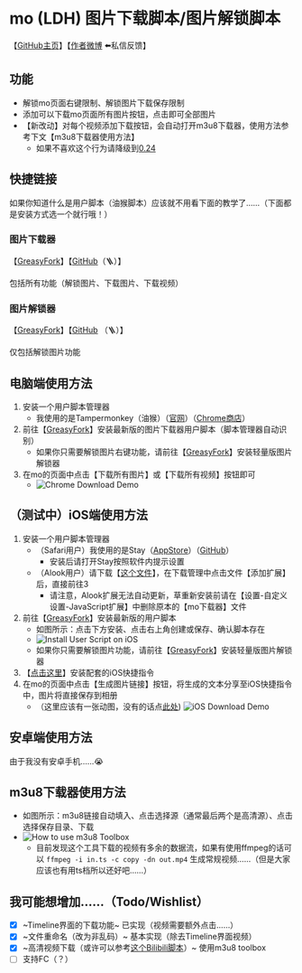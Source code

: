 # mo (LDH) 图片下载脚本/图片解锁脚本

【[GitHub主页](https://github.com/locoda/mo-downloader)】【[作者微博](https://weibo.com/locoda) ⬅️私信反馈】

## 功能

- 解锁mo页面右键限制、解锁图片下载保存限制
- 添加可以下载mo页面所有图片按钮，点击即可全部图片
- 【新改动】对每个视频添加下载按钮，会自动打开m3u8下载器，使用方法参考下文【m3u8下载器使用方法】
  - 如果不喜欢这个行为请降级到[0.24](https://greasyfork.org/scripts/459051?version=1143546)

## 快捷链接

如果你知道什么是用户脚本（油猴脚本）应该就不用看下面的教学了……（下面都是安装方式选一个就行哦！）

### 图片下载器 

【[GreasyFork](https://greasyfork.org/scripts/459051)】【[GitHub](https://github.com/locoda/mo-downloader/raw/main/mo-downloder.user.js)（🪜）】

包括所有功能（解锁图片、下载图片、下载视频）

### 图片解锁器 

【[GreasyFork](https://greasyfork.org/scripts/459052)】【[GitHub](https://github.com/locoda/mo-downloader/raw/main/mo-img-unlock.user.js) （🪜）】

仅包括解锁图片功能

## 电脑端使用方法

1. 安装一个用户脚本管理器
   - 我使用的是Tampermonkey（油猴）（[官网](https://www.tampermonkey.net/)）（[Chrome商店](https://chrome.google.com/webstore/detail/tampermonkey/dhdgffkkebhmkfjojejmpbldmpobfkfo)）
2. 前往【[GreasyFork](https://greasyfork.org/scripts/459051)】安装最新版的图片下载器用户脚本（脚本管理器自动识别）
   - 如果你只需要解锁图片右键功能，请前往【[GreasyFork](https://greasyfork.org/scripts/459052)】安装轻量版图片解锁器
3. 在mo的页面中点击【下载所有图片】或【下载所有视频】按钮即可
   - ![Chrome Download Demo](https://cdn.statically.io/gh/locoda/mo-downloader/main/demos/chrome-download.png)

## （测试中）iOS端使用方法

1. 安装一个用户脚本管理器
   - （Safari用户）我使用的是Stay（[AppStore](https://apps.apple.com/cn/app/stay-%E7%BD%91%E9%A1%B5%E7%BA%AF%E6%B5%8F%E8%A7%88/id1591620171)）（[GitHub](https://github.com/shenruisi/Stay)）
     - 安装后请打开Stay按照软件内提示设置
   - （Alook用户）请下载【[这个文件](https://cdn.statically.io/gh/locoda/mo-downloader/main/mo-downloader.alook)】，在下载管理中点击文件【添加扩展】后，直接前往3
     - 请注意，Alook扩展无法自动更新，草重新安装前请在【设置-自定义设置-JavaScript扩展】中删除原本的【mo下载器】文件
2. 前往【[GreasyFork](https://greasyfork.org/scripts/459051)】安装最新版的用户脚本
   - 如图所示：点击下方安装、点击右上角创建或保存、确认脚本存在
   - ![Install User Script on iOS](https://cdn.statically.io/gh/locoda/mo-downloader/main/demos/iOS-user-script-install.png)
   - 如果你只需要解锁图片功能，请前往【[GreasyFork](https://greasyfork.org/scripts/459052)】安装轻量版图片解锁器
3. 【[点击这里](https://www.icloud.com/shortcuts/bbd0e1dc58ed416f912ebb060beea996)】安装配套的iOS快捷指令
4. 在mo的页面中点击【生成图片链接】按钮，将生成的文本分享至iOS快捷指令中，图片将直接保存到相册
   - （这里应该有一张动图，没有的话点[此处](https://cdn.statically.io/gh/locoda/mo-downloader/main/demos/iOS-download.gif))
   ![iOS Download Demo](https://cdn.statically.io/gh/locoda/mo-downloader/main/demos/iOS-download.gif)

## 安卓端使用方法

由于我没有安卓手机……😭

## m3u8下载器使用方法

- 如图所示：m3u8链接自动填入、点击选择源（通常最后两个是高清源）、点击选择保存目录、下载
- ![How to use m3u8 Toolbox](https://cdn.statically.io/gh/locoda/mo-downloader/main/demos/chrome-m3u8.png)
  - 目前发现这个工具下载的视频有多余的数据流，如果有使用ffmpeg的话可以 `ffmpeg -i in.ts -c copy -dn out.mp4` 生成常规视频……（但是大家应该也有用ts档所以还好吧……）

## 我可能想增加……（Todo/Wishlist）

- [x] ~Timeline界面的下载功能~ 已实现（视频需要额外点击……）
- [x] ~文件重命名（改为非乱码）~ 基本实现（除去Timeline界面视频）
- [x] ~高清视频下载（或许可以参考[这个Bilibili脚本](https://greasyfork.org/scripts/413228)）~ 使用m3u8 toolbox
- [ ] 支持FC（？）
